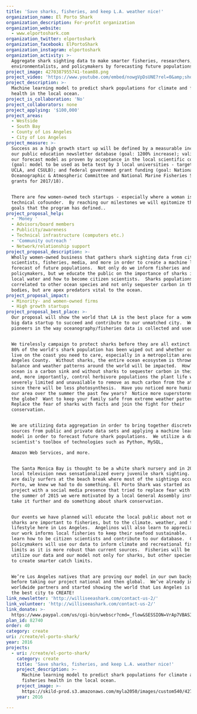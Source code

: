 ```yaml
---
title: 'Save sharks, fisheries, and keep L.A. weather nice!'
organization_name: El Porto Shark
organization_description: For-profit organization
organization_website:
  - www.elportoshark.com
organization_twitter: elportoshark
organization_facebook: ElPortoShark
organization_instagram: elportoshark
organization_activity: >-
  Aggregate shark sighting data to make smarter fisheries, researchers,
  environmentalists, and policymakers by forecasting future populations.
project_image: 4270387955741-team88.png
project_video: 'https://www.youtube.com/embed/nowgVpDsUNE?rel=0&amp;showinfo=0'
project_description: >-
  Machine learning model to predict shark populations for climate and fisheries
  health in the local ocean.
project_is_collaboration: 'No'
project_collaborators: none
project_applying: '$100,000'
project_areas:
  - Westside
  - South Bay
  - County of Los Angeles
  - City of Los Angeles
project_measure: >-
  Success as a high growth start up will be defined by a measurable increase in
  our public education newsletter database (goal: 1200% increase); validation of
  our forecast model as proven by acceptance in the local scientific community
  (goal: model to be used as beta test by 3 local universities - targeting USC,
  UCLA, and CSULB); and federal government grant funding (goal: National
  Oceanographic & Atmospheric Committee and National Marine Fisheries Service
  grants for 2017/18).


  There are few women-owned tech startups - especially where a woman is the
  technical cofounder.  By reaching our milestones we will epitomize the CREATE
  goals that the program has defined..
project_proposal_help:
  - 'Money '
  - Advisors/board members
  - Publicity/awareness
  - Technical infrastructure (computers etc.)
  - 'Community outreach '
  - Network/relationship support
project_proposal_description: >-
  Wholly women-owned business that gathers shark sighting data from citizen
  scientists, fisheries, media, and more in order to create a machine learning
  forecast of future populations.  Not only do we inform fisheries and
  policymakers, but we educate the public on the importance of sharks in our
  local water and how to become citizen scientists.  Sharks populations are
  correlated to other ocean species and not only sequester carbon in their
  bodies, but are apex predators vital to the ocean.
project_proposal_impact:
  - Minority- and women-owned firms
  - High growth startups
project_proposal_best_place: >-
  Our proposal will show the world that LA is the best place for a women-owned
  big data startup to succeed and contribute to our unmatched city.  We are
  pioneers in the way oceanography/fisheries data is collected and used.


  We tirelessly campaign to protect sharks before they are all extinct.  About
  80% of the world's shark population has been wiped out and whether or not you
  live on the coast you need to care, especially in a metropolitan area like Los
  Angeles County.  Without sharks, the entire ocean ecosystem is thrown off
  balance and weather patterns around the world will be impacted.  How?  The
  ocean is a carbon sink and without sharks to sequester carbon in their bodies
  and, more importantly, control herbivore populations the plant life will be
  severely limited and unavailable to remove as much carbon from the atmosphere
  since there will be less photosynthesis.  Have you noticed more humidity in
  our area over the summer the past few years?  Notice more superstorms around
  the globe?  Want to keep your family safe from extreme weather patterns? 
  Replace the fear of sharks with facts and join the fight for their
  conservation.


  We are utilizing data aggregation in order to bring together discrete data
  sources from public and private data sets and applying a machine learning
  model in order to forecast future shark populations.  We utilize a data
  scientist's toolbox of technologies such as Python, MySQL, 

  Amazon Web Services, and more.


  The Santa Monica Bay is thought to be a white shark nursery and in 2013 the
  local television news sensationalized every juvenile shark sighting.  Since we
  are daily surfers at the beach break where most of the sightings occurred, El
  Porto, we knew we had to do something. El Porto Shark was started as a pet
  project with a social media presence that tried to replace fear with facts. In
  the summer of 2015 we were motivated by a local General Assembly instructor to
  take it further and do something about shark conservation.


  Our events we have planned will educate the local public about not only why
  sharks are important to fisheries, but to the climate. weather, and the
  lifestyle here in Los Angeles.  Angelinos will also learn to appreciate how
  our work informs local fisheries to keep their seafood sustainable.  They will
  learn how to be citizen scientists and contribute to our database.  County
  policymakers will use our data to inform climate and recreational fishing
  limits as it is more robust than current sources.  Fisheries will be able to
  utilize our data and our model not only for sharks, but other species in order
  to create smarter catch limits.


  We’re Los Angeles natives that are proving our model in our own backyard
  before taking our project national and then global.  We’ve already identified
  worldwide partners and started showing the world that Los Angeles is indeed
  the best city to CREATE!
link_newsletter: 'http://williseeashark.com/contact-us-2/'
link_volunteer: 'http://williseeashark.com/contact-us-2/'
link_donate: >-
  https://www.paypal.com/us/cgi-bin/webscr?cmd=_flow&SESSION=VrAp7VBASI9F7J0KfBlnhX_CNYbkp61wZGGJN0PBCv4i8P-qto-sWjsPz30&dispatch=5885d80a13c0db1f8e263663d3faee8d4fe1dd75ca3bd4f11d72275b28239088
plan_id: 82740
order: 40
category: create
uri: /create/el-porto-shark/
year: 2016
projects:
  - uri: /create/el-porto-shark/
    category: create
    title: 'Save sharks, fisheries, and keep L.A. weather nice!'
    project_description: >-
      Machine learning model to predict shark populations for climate and
      fisheries health in the local ocean.
    project_image: >-
      https://skild-prod.s3.amazonaws.com/myla2050/images/custom540/4270387955741-team88.png
    year: 2016

---
```

